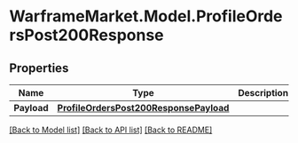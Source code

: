 # WarframeMarket.Model.ProfileOrdersPost200Response

## Properties

Name | Type | Description | Notes
------------ | ------------- | ------------- | -------------
**Payload** | [**ProfileOrdersPost200ResponsePayload**](ProfileOrdersPost200ResponsePayload.md) |  | [optional] 

[[Back to Model list]](../README.md#documentation-for-models) [[Back to API list]](../README.md#documentation-for-api-endpoints) [[Back to README]](../README.md)

